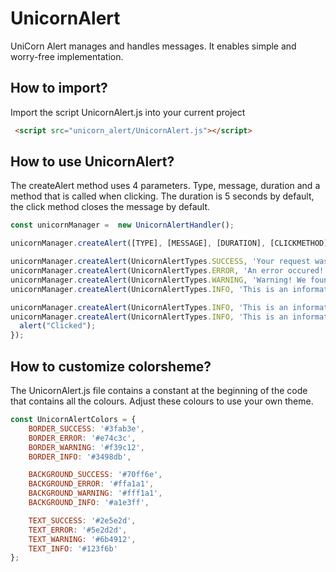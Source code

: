 # UnicornAlert
UniCorn Alert manages and handles messages. It enables simple and worry-free implementation.

## How to import?
Import the script UnicornAlert.js into your current project
```html
 <script src="unicorn_alert/UnicornAlert.js"></script>
```
## How to use UnicornAlert?
The createAlert method uses 4 parameters. Type, message, duration and a method that is called when clicking. The duration is 5 seconds by default, the click method closes the message by default.
```javascript
const unicornManager =  new UnicornAlertHandler();

unicornManager.createAlert([TYPE], [MESSAGE], [DURATION], [CLICKMETHOD]);

unicornManager.createAlert(UnicornAlertTypes.SUCCESS, 'Your request was successfull!', 5000);
unicornManager.createAlert(UnicornAlertTypes.ERROR, 'An error occured!', 5000);
unicornManager.createAlert(UnicornAlertTypes.WARNING, 'Warning! We found your password in a public database!', 5000);
unicornManager.createAlert(UnicornAlertTypes.INFO, 'This is an information!', 5000);

unicornManager.createAlert(UnicornAlertTypes.INFO, 'This is an information!');
unicornManager.createAlert(UnicornAlertTypes.INFO, 'This is an information!', 5000, () => {
  alert("Clicked");
});
```

## How to customize colorsheme?
The UnicornAlert.js file contains a constant at the beginning of the code that contains all the colours. Adjust these colours to use your own theme.
```javascript
const UnicornAlertColors = {
    BORDER_SUCCESS: '#3fab3e',
    BORDER_ERROR: '#e74c3c',
    BORDER_WARNING: '#f39c12',
    BORDER_INFO: '#3498db',

    BACKGROUND_SUCCESS: '#70ff6e',
    BACKGROUND_ERROR: '#ffa1a1',
    BACKGROUND_WARNING: '#fff1a1',
    BACKGROUND_INFO: '#a1e3ff',

    TEXT_SUCCESS: '#2e5e2d',
    TEXT_ERROR: '#5e2d2d',
    TEXT_WARNING: '#6b4912',
    TEXT_INFO: '#123f6b'
};
```
